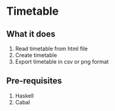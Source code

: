 # Timetable

## What it does
1. Read timetable from html file
2. Create timetable
3. Export timetable in csv or png format

## Pre-requisites
1. Haskell
2. Cabal